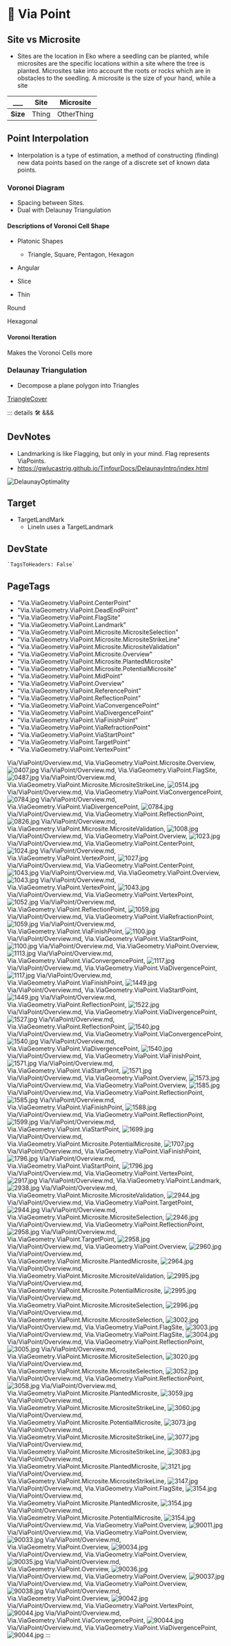 # 🔻 <via>Via Point</via>

## Site vs Microsite

- Sites are the location in Eko where a seedling can be planted, while microsites are the specific locations within a site where the tree is planted. Microsites take into account the roots or rocks which are in obstacles to the seedling. A microsite is the size of your hand, while a site

___ | **Site** | **Microsite**
--- | --- | ---
**Size** | Thing | OtherThing

## Point Interpolation

- Interpolation is a type of estimation, a method of constructing (finding) new data points based on the range of a discrete set of known data points.

### Voronoi Diagram

- Spacing between Sites.
- Dual with Delaunay Triangulation

#### Descriptions of Voronoi Cell Shape

- Platonic Shapes
    - Triangle, Square, Pentagon, Hexagon

- Angular

- Slice

- Thin

Round

Hexagonal

#### Voronoi Iteration

Makes the Voronoi Cells more

### Delaunay Triangulation

- Decompose a plane polygon into Triangles

[TriangleCover](/encyclopedia/Via/AreaCover/TriangleCover)

::: details 🛠 <dev>&&&</dev>

## DevNotes

- Landmarking is like Flagging, but only in your mind. Flag represents ViaPoints.
- <https://gwlucastrig.github.io/TinfourDocs/DelaunayIntro/index.html>

![DelaunayOptimality](/Via/Voronoi/DelaunayOptimality.png)

## Target

- TargetLandMark
    - LineIn uses a TargetLandmark

## DevState

```py
`TagsToHeaders: False`
```

<h2>PageTags</h2>

- "Via.ViaGeometry.ViaPoint.CenterPoint"
- "Via.ViaGeometry.ViaPoint.DeadEndPoint"
- "Via.ViaGeometry.ViaPoint.FlagSite"
- "Via.ViaGeometry.ViaPoint.Landmark"
- "Via.ViaGeometry.ViaPoint.Microsite.MicrositeSelection"
- "Via.ViaGeometry.ViaPoint.Microsite.MicrositeStrikeLine"
- "Via.ViaGeometry.ViaPoint.Microsite.MicrositeValidation"
- "Via.ViaGeometry.ViaPoint.Microsite.Overview"
- "Via.ViaGeometry.ViaPoint.Microsite.PlantedMicrosite"
- "Via.ViaGeometry.ViaPoint.Microsite.PotentialMicrosite"
- "Via.ViaGeometry.ViaPoint.MidPoint"
- "Via.ViaGeometry.ViaPoint.Overview"
- "Via.ViaGeometry.ViaPoint.ReferencePoint"
- "Via.ViaGeometry.ViaPoint.ReflectionPoint"
- "Via.ViaGeometry.ViaPoint.ViaConvergencePoint"
- "Via.ViaGeometry.ViaPoint.ViaDivergencePoint"
- "Via.ViaGeometry.ViaPoint.ViaFinishPoint"
- "Via.ViaGeometry.ViaPoint.ViaRefractionPoint"
- "Via.ViaGeometry.ViaPoint.ViaStartPoint"
- "Via.ViaGeometry.ViaPoint.TargetPoint"
- "Via.ViaGeometry.ViaPoint.VertexPoint"

Via/ViaPoint/Overview.md, <dev>Via.ViaGeometry.ViaPoint.Microsite.Overview</dev>, ![0407.jpg](/PaperPhoto/0407.jpg)
Via/ViaPoint/Overview.md, <dev>Via.ViaGeometry.ViaPoint.FlagSite</dev>, ![0487.jpg](/PaperPhoto/0487.jpg)
Via/ViaPoint/Overview.md, <dev>Via.ViaGeometry.ViaPoint.Microsite.MicrositeStrikeLine</dev>, ![0514.jpg](/PaperPhoto/0514.jpg)
Via/ViaPoint/Overview.md, <dev>Via.ViaGeometry.ViaPoint.ViaConvergencePoint</dev>, ![0784.jpg](/PaperPhoto/0784.jpg)
Via/ViaPoint/Overview.md, <dev>Via.ViaGeometry.ViaPoint.ViaDivergencePoint</dev>, ![0784.jpg](/PaperPhoto/0784.jpg)
Via/ViaPoint/Overview.md, <dev>Via.ViaGeometry.ViaPoint.ReflectionPoint</dev>, ![0826.jpg](/PaperPhoto/0826.jpg)
Via/ViaPoint/Overview.md, <dev>Via.ViaGeometry.ViaPoint.Microsite.MicrositeValidation</dev>, ![1008.jpg](/PaperPhoto/1008.jpg)
Via/ViaPoint/Overview.md, <dev>Via.ViaGeometry.ViaPoint.Overview</dev>, ![1023.jpg](/PaperPhoto/1023.jpg)
Via/ViaPoint/Overview.md, <dev>Via.ViaGeometry.ViaPoint.CenterPoint</dev>, ![1024.jpg](/PaperPhoto/1024.jpg)
Via/ViaPoint/Overview.md, <dev>Via.ViaGeometry.ViaPoint.VertexPoint</dev>, ![1027.jpg](/PaperPhoto/1027.jpg)
Via/ViaPoint/Overview.md, <dev>Via.ViaGeometry.ViaPoint.CenterPoint</dev>, ![1043.jpg](/PaperPhoto/1043.jpg)
Via/ViaPoint/Overview.md, <dev>Via.ViaGeometry.ViaPoint.Overview</dev>, ![1043.jpg](/PaperPhoto/1043.jpg)
Via/ViaPoint/Overview.md, <dev>Via.ViaGeometry.ViaPoint.VertexPoint</dev>, ![1043.jpg](/PaperPhoto/1043.jpg)
Via/ViaPoint/Overview.md, <dev>Via.ViaGeometry.ViaPoint.VertexPoint</dev>, ![1052.jpg](/PaperPhoto/1052.jpg)
Via/ViaPoint/Overview.md, <dev>Via.ViaGeometry.ViaPoint.ReflectionPoint</dev>, ![1059.jpg](/PaperPhoto/1059.jpg)
Via/ViaPoint/Overview.md, <dev>Via.ViaGeometry.ViaPoint.ViaRefractionPoint</dev>, ![1059.jpg](/PaperPhoto/1059.jpg)
Via/ViaPoint/Overview.md, <dev>Via.ViaGeometry.ViaPoint.ViaFinishPoint</dev>, ![1100.jpg](/PaperPhoto/1100.jpg)
Via/ViaPoint/Overview.md, <dev>Via.ViaGeometry.ViaPoint.ViaStartPoint</dev>, ![1100.jpg](/PaperPhoto/1100.jpg)
Via/ViaPoint/Overview.md, <dev>Via.ViaGeometry.ViaPoint.Overview</dev>, ![1113.jpg](/PaperPhoto/1113.jpg)
Via/ViaPoint/Overview.md, <dev>Via.ViaGeometry.ViaPoint.ViaConvergencePoint</dev>, ![1117.jpg](/PaperPhoto/1117.jpg)
Via/ViaPoint/Overview.md, <dev>Via.ViaGeometry.ViaPoint.ViaDivergencePoint</dev>, ![1117.jpg](/PaperPhoto/1117.jpg)
Via/ViaPoint/Overview.md, <dev>Via.ViaGeometry.ViaPoint.ViaFinishPoint</dev>, ![1449.jpg](/PaperPhoto/1449.jpg)
Via/ViaPoint/Overview.md, <dev>Via.ViaGeometry.ViaPoint.ViaStartPoint</dev>, ![1449.jpg](/PaperPhoto/1449.jpg)
Via/ViaPoint/Overview.md, <dev>Via.ViaGeometry.ViaPoint.ReflectionPoint</dev>, ![1522.jpg](/PaperPhoto/1522.jpg)
Via/ViaPoint/Overview.md, <dev>Via.ViaGeometry.ViaPoint.ViaDivergencePoint</dev>, ![1527.jpg](/PaperPhoto/1527.jpg)
Via/ViaPoint/Overview.md, <dev>Via.ViaGeometry.ViaPoint.ReflectionPoint</dev>, ![1540.jpg](/PaperPhoto/1540.jpg)
Via/ViaPoint/Overview.md, <dev>Via.ViaGeometry.ViaPoint.ViaConvergencePoint</dev>, ![1540.jpg](/PaperPhoto/1540.jpg)
Via/ViaPoint/Overview.md, <dev>Via.ViaGeometry.ViaPoint.ViaDivergencePoint</dev>, ![1540.jpg](/PaperPhoto/1540.jpg)
Via/ViaPoint/Overview.md, <dev>Via.ViaGeometry.ViaPoint.ViaFinishPoint</dev>, ![1571.jpg](/PaperPhoto/1571.jpg)
Via/ViaPoint/Overview.md, <dev>Via.ViaGeometry.ViaPoint.ViaStartPoint</dev>, ![1571.jpg](/PaperPhoto/1571.jpg)
Via/ViaPoint/Overview.md, <dev>Via.ViaGeometry.ViaPoint.Overview</dev>, ![1573.jpg](/PaperPhoto/1573.jpg)
Via/ViaPoint/Overview.md, <dev>Via.ViaGeometry.ViaPoint.Overview</dev>, ![1585.jpg](/PaperPhoto/1585.jpg)
Via/ViaPoint/Overview.md, <dev>Via.ViaGeometry.ViaPoint.ReflectionPoint</dev>, ![1585.jpg](/PaperPhoto/1585.jpg)
Via/ViaPoint/Overview.md, <dev>Via.ViaGeometry.ViaPoint.ViaFinishPoint</dev>, ![1588.jpg](/PaperPhoto/1588.jpg)
Via/ViaPoint/Overview.md, <dev>Via.ViaGeometry.ViaPoint.ReflectionPoint</dev>, ![1599.jpg](/PaperPhoto/1599.jpg)
Via/ViaPoint/Overview.md, <dev>Via.ViaGeometry.ViaPoint.ViaStartPoint</dev>, ![1699.jpg](/PaperPhoto/1699.jpg)
Via/ViaPoint/Overview.md, <dev>Via.ViaGeometry.ViaPoint.Microsite.PotentialMicrosite</dev>, ![1707.jpg](/PaperPhoto/1707.jpg)
Via/ViaPoint/Overview.md, <dev>Via.ViaGeometry.ViaPoint.ViaFinishPoint</dev>, ![1796.jpg](/PaperPhoto/1796.jpg)
Via/ViaPoint/Overview.md, <dev>Via.ViaGeometry.ViaPoint.ViaStartPoint</dev>, ![1796.jpg](/PaperPhoto/1796.jpg)
Via/ViaPoint/Overview.md, <dev>Via.ViaGeometry.ViaPoint.VertexPoint</dev>, ![2917.jpg](/PaperPhoto/2917.jpg)
Via/ViaPoint/Overview.md, <dev>Via.ViaGeometry.ViaPoint.Landmark</dev>, ![2938.jpg](/PaperPhoto/2938.jpg)
Via/ViaPoint/Overview.md, <dev>Via.ViaGeometry.ViaPoint.Microsite.MicrositeValidation</dev>, ![2944.jpg](/PaperPhoto/2944.jpg)
Via/ViaPoint/Overview.md, <dev>Via.ViaGeometry.ViaPoint.TargetPoint</dev>, ![2944.jpg](/PaperPhoto/2944.jpg)
Via/ViaPoint/Overview.md, <dev>Via.ViaGeometry.ViaPoint.Microsite.MicrositeSelection</dev>, ![2946.jpg](/PaperPhoto/2946.jpg)
Via/ViaPoint/Overview.md, <dev>Via.ViaGeometry.ViaPoint.ReflectionPoint</dev>, ![2958.jpg](/PaperPhoto/2958.jpg)
Via/ViaPoint/Overview.md, <dev>Via.ViaGeometry.ViaPoint.TargetPoint</dev>, ![2958.jpg](/PaperPhoto/2958.jpg)
Via/ViaPoint/Overview.md, <dev>Via.ViaGeometry.ViaPoint.Overview</dev>, ![2960.jpg](/PaperPhoto/2960.jpg)
Via/ViaPoint/Overview.md, <dev>Via.ViaGeometry.ViaPoint.Microsite.PlantedMicrosite</dev>, ![2964.jpg](/PaperPhoto/2964.jpg)
Via/ViaPoint/Overview.md, <dev>Via.ViaGeometry.ViaPoint.Microsite.MicrositeValidation</dev>, ![2995.jpg](/PaperPhoto/2995.jpg)
Via/ViaPoint/Overview.md, <dev>Via.ViaGeometry.ViaPoint.Microsite.PotentialMicrosite</dev>, ![2995.jpg](/PaperPhoto/2995.jpg)
Via/ViaPoint/Overview.md, <dev>Via.ViaGeometry.ViaPoint.Microsite.MicrositeSelection</dev>, ![2996.jpg](/PaperPhoto/2996.jpg)
Via/ViaPoint/Overview.md, <dev>Via.ViaGeometry.ViaPoint.Microsite.MicrositeSelection</dev>, ![3002.jpg](/PaperPhoto/3002.jpg)
Via/ViaPoint/Overview.md, <dev>Via.ViaGeometry.ViaPoint.FlagSite</dev>, ![3003.jpg](/PaperPhoto/3003.jpg)
Via/ViaPoint/Overview.md, <dev>Via.ViaGeometry.ViaPoint.FlagSite</dev>, ![3004.jpg](/PaperPhoto/3004.jpg)
Via/ViaPoint/Overview.md, <dev>Via.ViaGeometry.ViaPoint.ReflectionPoint</dev>, ![3005.jpg](/PaperPhoto/3005.jpg)
Via/ViaPoint/Overview.md, <dev>Via.ViaGeometry.ViaPoint.Microsite.MicrositeSelection</dev>, ![3020.jpg](/PaperPhoto/3020.jpg)
Via/ViaPoint/Overview.md, <dev>Via.ViaGeometry.ViaPoint.Microsite.MicrositeSelection</dev>, ![3052.jpg](/PaperPhoto/3052.jpg)
Via/ViaPoint/Overview.md, <dev>Via.ViaGeometry.ViaPoint.ReflectionPoint</dev>, ![3058.jpg](/PaperPhoto/3058.jpg)
Via/ViaPoint/Overview.md, <dev>Via.ViaGeometry.ViaPoint.Microsite.PlantedMicrosite</dev>, ![3059.jpg](/PaperPhoto/3059.jpg)
Via/ViaPoint/Overview.md, <dev>Via.ViaGeometry.ViaPoint.Microsite.MicrositeStrikeLine</dev>, ![3060.jpg](/PaperPhoto/3060.jpg)
Via/ViaPoint/Overview.md, <dev>Via.ViaGeometry.ViaPoint.Microsite.PotentialMicrosite</dev>, ![3073.jpg](/PaperPhoto/3073.jpg)
Via/ViaPoint/Overview.md, <dev>Via.ViaGeometry.ViaPoint.Microsite.MicrositeStrikeLine</dev>, ![3077.jpg](/PaperPhoto/3077.jpg)
Via/ViaPoint/Overview.md, <dev>Via.ViaGeometry.ViaPoint.Microsite.MicrositeStrikeLine</dev>, ![3083.jpg](/PaperPhoto/3083.jpg)
Via/ViaPoint/Overview.md, <dev>Via.ViaGeometry.ViaPoint.Microsite.PlantedMicrosite</dev>, ![3121.jpg](/PaperPhoto/3121.jpg)
Via/ViaPoint/Overview.md, <dev>Via.ViaGeometry.ViaPoint.Microsite.MicrositeStrikeLine</dev>, ![3147.jpg](/PaperPhoto/3147.jpg)
Via/ViaPoint/Overview.md, <dev>Via.ViaGeometry.ViaPoint.FlagSite</dev>, ![3154.jpg](/PaperPhoto/3154.jpg)
Via/ViaPoint/Overview.md, <dev>Via.ViaGeometry.ViaPoint.Microsite.PlantedMicrosite</dev>, ![3154.jpg](/PaperPhoto/3154.jpg)
Via/ViaPoint/Overview.md, <dev>Via.ViaGeometry.ViaPoint.Microsite.PotentialMicrosite</dev>, ![3154.jpg](/PaperPhoto/3154.jpg)
Via/ViaPoint/Overview.md, <dev>Via.ViaGeometry.ViaPoint.Overview</dev>, ![90011.jpg](/PaperPhoto/90011.jpg)
Via/ViaPoint/Overview.md, <dev>Via.ViaGeometry.ViaPoint.Overview</dev>, ![90033.jpg](/PaperPhoto/90033.jpg)
Via/ViaPoint/Overview.md, <dev>Via.ViaGeometry.ViaPoint.Overview</dev>, ![90034.jpg](/PaperPhoto/90034.jpg)
Via/ViaPoint/Overview.md, <dev>Via.ViaGeometry.ViaPoint.Overview</dev>, ![90035.jpg](/PaperPhoto/90035.jpg)
Via/ViaPoint/Overview.md, <dev>Via.ViaGeometry.ViaPoint.Overview</dev>, ![90036.jpg](/PaperPhoto/90036.jpg)
Via/ViaPoint/Overview.md, <dev>Via.ViaGeometry.ViaPoint.Overview</dev>, ![90037.jpg](/PaperPhoto/90037.jpg)
Via/ViaPoint/Overview.md, <dev>Via.ViaGeometry.ViaPoint.Overview</dev>, ![90038.jpg](/PaperPhoto/90038.jpg)
Via/ViaPoint/Overview.md, <dev>Via.ViaGeometry.ViaPoint.Overview</dev>, ![90042.jpg](/PaperPhoto/90042.jpg)
Via/ViaPoint/Overview.md, <dev>Via.ViaGeometry.ViaPoint.VertexPoint</dev>, ![90044.jpg](/PaperPhoto/90044.jpg)
Via/ViaPoint/Overview.md, <dev>Via.ViaGeometry.ViaPoint.ViaConvergencePoint</dev>, ![90044.jpg](/PaperPhoto/90044.jpg)
Via/ViaPoint/Overview.md, <dev>Via.ViaGeometry.ViaPoint.ViaDivergencePoint</dev>, ![90044.jpg](/PaperPhoto/90044.jpg)
:::
